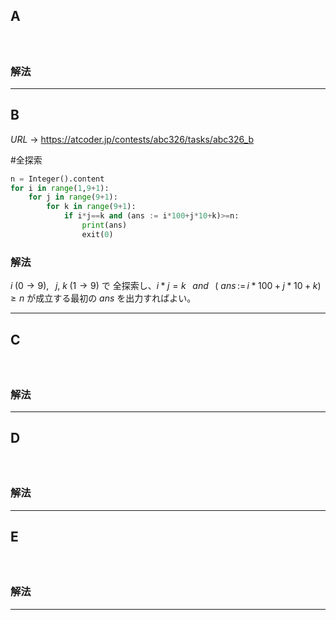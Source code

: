## A
#

```python

```

### 解法



---

## B

$URL\:\to$ https://atcoder.jp/contests/abc326/tasks/abc326_b

#全探索

```python
n = Integer().content
for i in range(1,9+1):
	for j in range(9+1):
		for k in range(9+1):
			if i*j==k and (ans := i*100+j*10+k)>=n:
				print(ans)
				exit(0)
```

### 解法

$i\;(0 \to 9),\;\;\; j,\:k\;(1 \to 9)$ で 全探索し、$i*j = k\;\;\;and\;\;\;(\:ans \,:=\,i*100+j*10+k) \ge n$ が成立する最初の $ans$ を出力すればよい。

---

## C
#

```python

```

### 解法



---

## D
#

```python

```

### 解法



---

## E
#

```python

```

### 解法



---